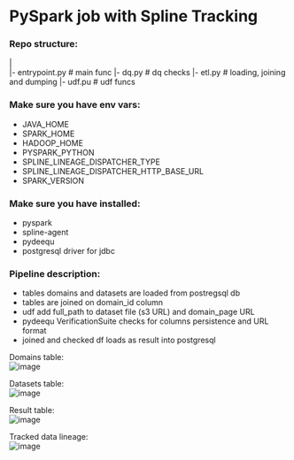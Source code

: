 # PySpark job with Spline Tracking

### Repo structure:  
|  
|- entrypoint.py   #  main func
|- dq.py           #  dq checks
|- etl.py          #  loading, joining and dumping
|- udf.pu          #  udf funcs


### Make sure you have env vars:
- JAVA_HOME
- SPARK_HOME
- HADOOP_HOME
- PYSPARK_PYTHON
- SPLINE_LINEAGE_DISPATCHER_TYPE
- SPLINE_LINEAGE_DISPATCHER_HTTP_BASE_URL
- SPARK_VERSION

### Make sure you have installed:
- pyspark
- spline-agent
- pydeequ
- postgresql driver for jdbc

### Pipeline description:
- tables domains and datasets are loaded from postregsql db
- tables are joined on domain_id column
- udf add full_path to dataset file (s3 URL) and domain_page URL
- pydeequ VerificationSuite checks for columns persistence and URL format
- joined and checked df loads as result into postgresql


Domains table:  
![image](https://github.com/sixxio/spline-on-spark/assets/91161909/63104a99-8544-4cda-b88a-b2538160c101)

Datasets table:  
![image](https://github.com/sixxio/spline-on-spark/assets/91161909/6366b371-9e3d-42a6-a064-2da4bf9a8653)

Result table:  
![image](https://github.com/sixxio/spline-on-spark/assets/91161909/d7b22608-0602-4596-a3f8-5be674b55e09)


Tracked data lineage:  
![image](https://github.com/sixxio/spline-on-spark/assets/91161909/0476a034-6d06-435c-8774-1a49a08cf959)

